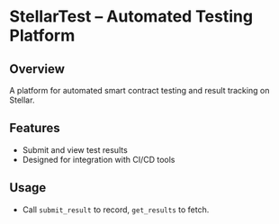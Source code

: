 # StellarTest – Automated Testing Platform

## Overview
A platform for automated smart contract testing and result tracking on Stellar.

## Features
- Submit and view test results
- Designed for integration with CI/CD tools

## Usage
- Call `submit_result` to record, `get_results` to fetch.
